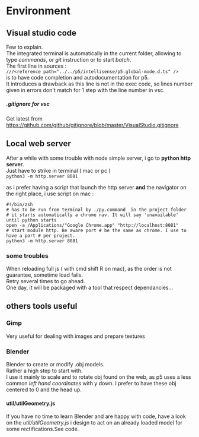 # Environment 
## Visual studio code 
Few to explain.   
The integrated terminal is automatically in the current folder, allowing to type *commands*, or  *git* instruction or to start *batch*.  
The first line in sources :   
```///<reference path="../../p5/intellisense/p5.global-mode.d.ts" />```   
is to have code completion and autodocumentation for p5.     
It introduces a drawback as this line is not in the exec code, so lines number given in errors don't match for 1 step with the line number in vsc.   
##### .gitignore for vsc
 Get latest from https://github.com/github/gitignore/blob/master/VisualStudio.gitignore      

## Local web server 
After a while with some trouble with node simple server, i go to **python http server**.    
Just have to strike in terminal ( mac or pc )  
```python3 -m http.server 8081 ```

as i prefer having a script that launch the http server **and** the navigator on the right place, i use script on mac : 
```  
#!/bin/zsh
# has to be run from terminal by ./py.command  in the project folder 
# it starts automatically a chrome nav. It will say 'unavailable' until python starts 
open -a /Applications/"Google Chrome.app" "http://localhost:8081" 
# start module http. Be aware port # be the same as chrome. I use to have a port # per project. 
python3 -m http.server 8081
```
### some troubles 
When reloading full js ( with cmd shift R  on mac), as the order is not guarantee, sometime load fails.  
Retry several times to go ahead.   
One day, it will be packaged with a tool that respect dependancies... 


## others tools useful
### Gimp 
 Very useful for dealing with images and prepare textures 
### Blender
Blender to create or modify .obj models.    
Rather a high step to start with.    
I use it mainly to scale and to rotate obj found on the web, as p5 uses a less common *left hand coordinates* with y down. I prefer to have these obj centered to 0 and the head up.  
#### util/utilGeometry.js  
If you have no time to learn Blender and are happy with code, have a look on the *util/utilGeometry.js* i design to act on an already loaded model for some rectifications.See code. 


